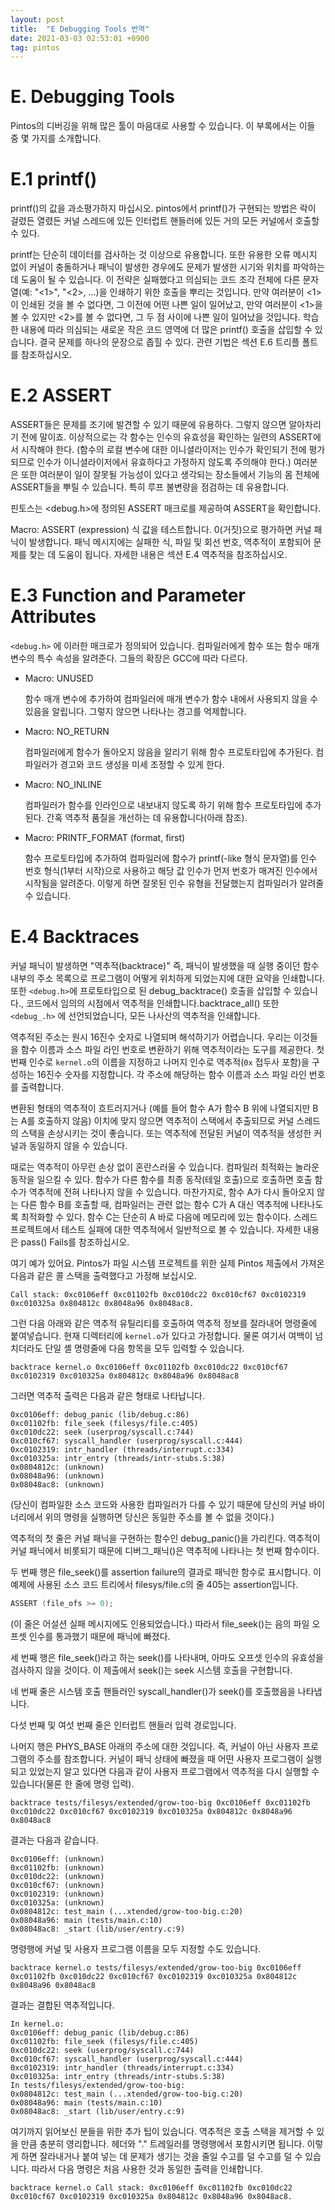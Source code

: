 ```yaml
---
layout: post
title:  "E Debugging Tools 번역"
date: 2021-03-03 02:53:01 +0900
tag: pintos
---
```



# E. Debugging Tools

Pintos의 디버깅을 위해 많은 툴이 마음대로 사용할 수 있습니다. 이 부록에서는 이들 중 몇 가지를 소개합니다.


# E.1 printf()
printf()의 값을 과소평가하지 마십시오. pintos에서 printf()가 구현되는 방법은 락이 걸렸든 열렸든 커널 스레드에 있든 인터럽트 핸들러에 있든 거의 모든 커널에서 호출할 수 있다.

printf는 단순히 데이터를 검사하는 것 이상으로 유용합니다. 또한 유용한 오류 메시지 없이 커널이 충돌하거나 패닉이 발생한 경우에도 문제가 발생한 시기와 위치를 파악하는 데 도움이 될 수 있습니다. 이 전략은 실패했다고 의심되는 코드 조각 전체에 다른 문자열(예: "<1>", "<2>, ...)을 인쇄하기 위한 호출을 뿌리는 것입니다. 만약 여러분이 <1>이 인쇄된 것을 볼 수 없다면, 그 이전에 어떤 나쁜 일이 일어났고, 만약 여러분이 <1>을 볼 수 있지만 <2>를 볼 수 없다면, 그 두 점 사이에 나쁜 일이 일어났을 것입니다. 학습한 내용에 따라 의심되는 새로운 작은 코드 영역에 더 많은 printf() 호출을 삽입할 수 있습니다. 결국 문제를 하나의 문장으로 좁힐 수 있다. 관련 기법은 섹션 E.6 트리플 폴트를 참조하십시오.

# E.2 ASSERT

ASSERT들은 문제를 조기에 발견할 수 있기 때문에 유용하다. 그렇지 않으면 알아차리기 전에 말이죠. 이상적으로는 각 함수는 인수의 유효성을 확인하는 일련의 ASSERT에서 시작해야 한다. (함수의 로컬 변수에 대한 이니셜라이저는 인수가 확인되기 전에 평가되므로 인수가 이니셜라이저에서 유효하다고 가정하지 않도록 주의해야 한다.) 여러분은 또한 여러분이 일이 잘못될 가능성이 있다고 생각되는 장소들에서 기능의 몸 전체에 ASSERT들을 뿌릴 수 있습니다. 특히 루프 불변량을 점검하는 데 유용합니다.

핀토스는 <debug.h>에 정의된 ASSERT 매크로를 제공하여 ASSERT을 확인합니다.


Macro: ASSERT (expression)
식 값을 테스트합니다. 0(거짓)으로 평가하면 커널 패닉이 발생합니다. 패닉 메시지에는 실패한 식, 파일 및 회선 번호, 역추적이 포함되어 문제를 찾는 데 도움이 됩니다. 자세한 내용은 섹션 E.4 역추적을 참조하십시오.

# E.3 Function and Parameter Attributes

`<debug.h>` 에 이러한 매크로가 정의되어 있습니다.  컴파일러에게 함수 또는 함수 매개변수의 특수 속성을 알려준다. 그들의 확장은 GCC에 따라 다르다.

- Macro: UNUSED

    함수 매개 변수에 추가하여 컴파일러에 매개 변수가 함수 내에서 사용되지 않을 수 있음을 알립니다. 그렇지 않으면 나타나는 경고를 억제합니다.
- Macro: NO_RETURN

    컴파일러에게 함수가 돌아오지 않음을 알리기 위해 함수 프로토타입에 추가된다. 컴파일러가 경고와 코드 생성을 미세 조정할 수 있게 한다.
- Macro: NO_INLINE

    컴파일러가 함수를 인라인으로 내보내지 않도록 하기 위해 함수 프로토타입에 추가된다. 간혹 역추적 품질을 개선하는 데 유용합니다(아래 참조).
- Macro: PRINTF_FORMAT (format, first)

    함수 프로토타입에 추가하여 컴파일러에 함수가 printf(-like 형식 문자열)를 인수 번호 형식(1부터 시작)으로 사용하고 해당 값 인수가 먼저 번호가 매겨진 인수에서 시작됨을 알려준다. 이렇게 하면 잘못된 인수 유형을 전달했는지 컴파일러가 알려줄 수 있습니다.

# E.4 Backtraces

커널 패닉이 발생하면 "역추적(backtrace)" 즉, 패닉이 발생했을 때 실행 중이던 함수 내부의 주소 목록으로 프로그램이 어떻게 위치하게 되었는지에 대한 요약을 인쇄합니다. 또한 `<debug.h>`에 프로토타입으로 된 debug_backtrace() 호출을 삽입할 수 있습니다., 코드에서 임의의 시점에서 역추적을 인쇄합니다.backtrace_all() 또한 `<debug_.h>` 에 선언되었습니다, 모든 나사산의 역추적을 인쇄합니다.

역추적된 주소는 원시 16진수 숫자로 나열되며 해석하기가 어렵습니다. 우리는 이것들을 함수 이름과 소스 파일 라인 번호로 변환하기 위해 역추적이라는 도구를 제공한다. 첫 번째 인수로 `kernel.o`의 이름을 지정하고 나머지 인수로 역추적(`0x` 접두사 포함)을 구성하는 16진수 숫자를 지정합니다. 각 주소에 해당하는 함수 이름과 소스 파일 라인 번호를 출력합니다.

변환된 형태의 역추적이 흐트러지거나 (예를 들어 함수 A가 함수 B 위에 나열되지만 B는 A를 호출하지 않음) 이치에 맞지 않으면 역추적이 스택에서 추출되므로 커널 스레드의 스택을 손상시키는 것이 좋습니다. 또는 역추적에 전달된 커널이 역추적을 생성한 커널과 동일하지 않을 수 있습니다.

때로는 역추적이 아무런 손상 없이 혼란스러울 수 있습니다. 컴파일러 최적화는 놀라운 동작을 일으킬 수 있다. 함수가 다른 함수를 최종 동작(테일 호출)으로 호출하면 호출 함수가 역추적에 전혀 나타나지 않을 수 있습니다. 마찬가지로, 함수 A가 다시 돌아오지 않는 다른 함수 B를 호출할 때, 컴파일러는 관련 없는 함수 C가 A 대신 역추적에 나타나도록 최적화할 수 있다. 함수 C는 단순히 A 바로 다음에 메모리에 있는 함수이다. 스레드 프로젝트에서 테스트 실패에 대한 역추적에서 일반적으로 볼 수 있습니다. 자세한 내용은  pass() Fails를 참조하십시오.


여기 예가 있어요. Pintos가 파일 시스템 프로젝트를 위한 실제 Pintos 제출에서 가져온 다음과 같은 콜 스택을 출력했다고 가정해 보십시오.

```
Call stack: 0xc0106eff 0xc01102fb 0xc010dc22 0xc010cf67 0xc0102319
0xc010325a 0x804812c 0x8048a96 0x8048ac8.
```

그런 다음 아래와 같은 역추적 유틸리티를 호출하여 역추적 정보를 잘라내어 명령줄에 붙여넣습니다. 현재 디렉터리에 `kernel.o`가 있다고 가정합니다. 물론 여기서 여백이 넘치더라도 단일 셸 명령줄에 다음 항목을 모두 입력할 수 있습니다.

```
backtrace kernel.o 0xc0106eff 0xc01102fb 0xc010dc22 0xc010cf67 
0xc0102319 0xc010325a 0x804812c 0x8048a96 0x8048ac8
```

그러면 역추적 출력은 다음과 같은 형태로 나타납니다.

```
0xc0106eff: debug_panic (lib/debug.c:86)
0xc01102fb: file_seek (filesys/file.c:405)
0xc010dc22: seek (userprog/syscall.c:744)
0xc010cf67: syscall_handler (userprog/syscall.c:444)
0xc0102319: intr_handler (threads/interrupt.c:334)
0xc010325a: intr_entry (threads/intr-stubs.S:38)
0x0804812c: (unknown)
0x08048a96: (unknown)
0x08048ac8: (unknown)
```

(당신이 컴파일한 소스 코드와 사용한 컴파일러가 다를 수 있기 때문에 당신의 커널 바이너리에서 위의 명령을 실행하면 당신은 동일한 주소를 볼 수 없을 것이다.)

역추적의 첫 줄은 커널 패닉을 구현하는 함수인 debug_panic()을 가리킨다. 역추적이 커널 패닉에서 비롯되기 때문에 디버그_패닉()은 역추적에 나타나는 첫 번째 함수이다.

두 번째 행은 file_seek()를 assertion failure의 결과로 패닉한 함수로 표시합니다. 이 예제에 사용된 소스 코드 트리에서 filesys/file.c의 줄 405는 assertion입니다.

```c
ASSERT (file_ofs >= 0);
```

(이 줄은 어설션 실패 메시지에도 인용되었습니다.) 따라서 file_seek()는 음의 파일 오프셋 인수를 통과했기 때문에 패닉에 빠졌다.

세 번째 행은 file_seek()라고 하는 seek()를 나타내며, 아마도 오프셋 인수의 유효성을 검사하지 않을 것이다. 이 제출에서 seek()는 seek 시스템 호출을 구현합니다.

네 번째 줄은 시스템 호출 핸들러인 syscall_handler()가 seek()를 호출했음을 나타냅니다.

다섯 번째 및 여섯 번째 줄은 인터럽트 핸들러 입력 경로입니다.

나머지 행은 PHYS_BASE 아래의 주소에 대한 것입니다. 즉, 커널이 아닌 사용자 프로그램의 주소를 참조합니다. 커널이 패닉 상태에 빠졌을 때 어떤 사용자 프로그램이 실행되고 있었는지 알고 있다면 다음과 같이 사용자 프로그램에서 역추적을 다시 실행할 수 있습니다(물론 한 줄에 명령 입력).

```
backtrace tests/filesys/extended/grow-too-big 0xc0106eff 0xc01102fb
0xc010dc22 0xc010cf67 0xc0102319 0xc010325a 0x804812c 0x8048a96
0x8048ac8
```

결과는 다음과 같습니다.


```
0xc0106eff: (unknown)
0xc01102fb: (unknown)
0xc010dc22: (unknown)
0xc010cf67: (unknown)
0xc0102319: (unknown)
0xc010325a: (unknown)
0x0804812c: test_main (...xtended/grow-too-big.c:20)
0x08048a96: main (tests/main.c:10)
0x08048ac8: _start (lib/user/entry.c:9)
```

명령행에 커널 및 사용자 프로그램 이름을 모두 지정할 수도 있습니다.

```
backtrace kernel.o tests/filesys/extended/grow-too-big 0xc0106eff
0xc01102fb 0xc010dc22 0xc010cf67 0xc0102319 0xc010325a 0x804812c
0x8048a96 0x8048ac8
```

결과는 결합된 역추적입니다.

```
In kernel.o:
0xc0106eff: debug_panic (lib/debug.c:86)
0xc01102fb: file_seek (filesys/file.c:405)
0xc010dc22: seek (userprog/syscall.c:744)
0xc010cf67: syscall_handler (userprog/syscall.c:444)
0xc0102319: intr_handler (threads/interrupt.c:334)
0xc010325a: intr_entry (threads/intr-stubs.S:38)
In tests/filesys/extended/grow-too-big:
0x0804812c: test_main (...xtended/grow-too-big.c:20)
0x08048a96: main (tests/main.c:10)
0x08048ac8: _start (lib/user/entry.c:9)
```

여기까지 읽어보신 분들을 위한 추가 팁이 있습니다. 역추적은 호출 스택을 제거할 수 있을 만큼 충분히 영리합니다. 헤더와 "." 트레일러를 명령행에서 포함시키면 됩니다. 이렇게 하면 잘라내거나 붙여 넣는 데 문제가 생기는 것을 줄일 수고를 덜 수고를 덜 수 있습니다. 따라서 다음 명령은 처음 사용한 것과 동일한 출력을 인쇄합니다.

```
backtrace kernel.o Call stack: 0xc0106eff 0xc01102fb 0xc010dc22
0xc010cf67 0xc0102319 0xc010325a 0x804812c 0x8048a96 0x8048ac8.
```






